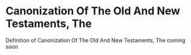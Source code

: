 # Canonization Of The Old And New Testaments, The
Definition of Canonization Of The Old And New Testaments, The coming soon

